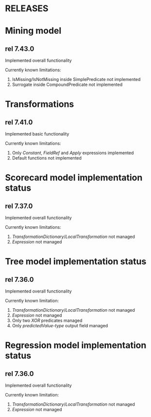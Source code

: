 RELEASES
========

Mining model
===============

rel 7.43.0
----------
Implemented overall functionality

Currently known limitations:

1. IsMissing/IsNotMissing inside SimplePredicate not implemented
2. Surrogate inside CompoundPredicate not implemented

Transformations
===============

rel 7.41.0
----------
Implemented basic functionality

Currently known limitations:

1. Only _Constant_, _FieldRef_ and _Apply_ expressions implemented
2. Default functions not implemented


Scorecard model implementation status
=====================================

rel 7.37.0
----------
Implemented overall functionality

Currently known limitations:

1. _TransformationDictionary_/_LocalTransformation_ not managed
2. _Expression_ not managed

Tree model implementation status
================================

rel 7.36.0
----------
Implemented overall functionality

Currently known limitation:

1. _TransformationDictionary_/_LocalTransformation_ not managed
2. _Expression_ not managed
3. Only two _XOR_ predicates managed
4. Only _predictedValue-type_ output field managed

Regression model implementation status
======================================

rel 7.36.0
----------
Implemented overall functionality

Currently known limitation:

1. _TransformationDictionary_/_LocalTransformation_ not managed
2. _Expression_ not managed